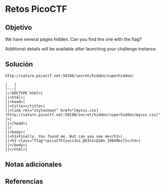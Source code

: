 # Retos PicoCTF


## Objetivo 

We have several pages hidden. Can you find the one with the flag?

Additional details will be available after launching your challenge instance.
## Solución 

```
http://saturn.picoctf.net:50198/secret/hidden/superhidden/

|   |
|---|
|<!DOCTYPE html>|
||<html>|
||<head>|
||<title></title>|
||<link rel="stylesheet" href="[mycss.css](http://saturn.picoctf.net:50198/secret/hidden/superhidden/mycss.css)" />|
||</head>|
|||
||<body>|
||<h1>Finally. You found me. But can you see me</h1>|
||<h3 class="flag">picoCTF{succ3ss_@h3n1c@10n_39849bcf}</h3>|
||</body>|
||</html>|
```

## Notas adicionales 

## Referencias 
